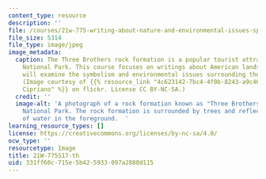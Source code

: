 ```yaml
---
content_type: resource
description: ''
file: /courses/21w-775-writing-about-nature-and-environmental-issues-spring-2017/331ff60c715e5b425933097a2880d115_21W-775S17-th.jpg
file_size: 5314
file_type: image/jpeg
image_metadata:
  caption: The Three Brothers rock formation is a popular tourist attraction at Yosemite
    National Park. This course focuses on writings about American landscapes and students
    will examine the symbolism and environmental issues surrounding these landscapes.
    (Image courtesy of {{% resource_link "4c623142-7bc4-4f0b-8243-a9c4682ce214" "Mitchell
    Cipriano" %}} on flickr. License CC BY-NC-SA.)
  credit: ''
  image-alt: 'A photograph of a rock formation known as "Three Brothers" at Yosemite
    National Park. The rock formation is surrounded by trees and reflected in a body
    of water in the foreground.  '
learning_resource_types: []
license: https://creativecommons.org/licenses/by-nc-sa/4.0/
ocw_type: ''
resourcetype: Image
title: 21W-775S17-th
uid: 331ff60c-715e-5b42-5933-097a2880d115
---
```

